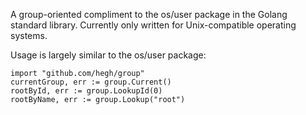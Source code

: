 A group-oriented compliment to the os/user package in the Golang standard
library. Currently only written for Unix-compatible operating systems.

Usage is largely similar to the os/user package:

    import "github.com/hegh/group"
    currentGroup, err := group.Current()
    rootById, err := group.LookupId(0)
    rootByName, err := group.Lookup("root")
